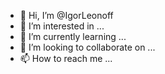 - 👋 Hi, I’m @IgorLeonoff
- 👀 I’m interested in ...
- 🌱 I’m currently learning ...
- 💞️ I’m looking to collaborate on ...
- 📫 How to reach me ...

<!---
IgorLeonoff/IgorLeonoff is a ✨ special ✨ repository because its `README.md` (this file) appears on your GitHub profile.
You can click the Preview link to take a look at your changes.
--->
